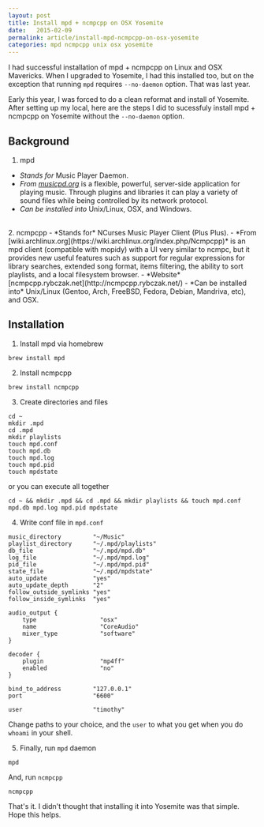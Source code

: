 ```yaml
---
layout: post
title: Install mpd + ncmpcpp on OSX Yosemite
date:   2015-02-09
permalink: article/install-mpd-ncmpcpp-on-osx-yosemite
categories: mpd ncmpcpp unix osx yosemite
---
```


I had successful installation of mpd + ncmpcpp on Linux and OSX Mavericks.  When I upgraded to Yosemite, I had this installed too, but on the exception that running `mpd` requires `--no-daemon` option.  That was last year.

Early this year, I was forced to do a clean reformat and install of Yosemite.  After setting up my local, here are the steps I did to sucessfuly install mpd + ncmpcpp on Yosemite without the `--no-daemon` option.

## Background
1. mpd
  - *Stands for* Music Player Daemon.
  - *From [musicpd.org](http://www.musicpd.org/)* is a flexible, powerful, server-side application for playing music. Through plugins and libraries it can play a variety of sound files while being controlled by its network protocol.
  - *Can be installed into* Unix/Linux, OSX, and Windows.
<br>
2. ncmpcpp
  - *Stands for* NCurses Music Player Client (Plus Plus).
  - *From [wiki.archlinux.org](https://wiki.archlinux.org/index.php/Ncmpcpp)* is an mpd client (compatible with mopidy) with a UI very similar to ncmpc, but it provides new useful features such as support for regular expressions for library searches, extended song format, items filtering, the ability to sort playlists, and a local filesystem browser.
  - *Website* [ncmpcpp.rybczak.net](http://ncmpcpp.rybczak.net/)
  - *Can be installed into* Unix/Linux (Gentoo, Arch, FreeBSD, Fedora, Debian, Mandriva, etc), and OSX.

## Installation

1.  Install mpd via homebrew

  ~~~ .md_code_block
  brew install mpd
  ~~~

2.  Install ncmpcpp

  ~~~ .md_code_block
  brew install ncmpcpp
  ~~~

3.  Create directories and files

  ~~~ .md_code_block
  cd ~
  mkdir .mpd
  cd .mpd
  mkdir playlists
  touch mpd.conf
  touch mpd.db
  touch mpd.log
  touch mpd.pid
  touch mpdstate
  ~~~

  or you can execute all together

  ~~~ .md_code_block
  cd ~ && mkdir .mpd && cd .mpd && mkdir playlists && touch mpd.conf mpd.db mpd.log mpd.pid mpdstate
  ~~~

4.  Write conf file in `mpd.conf`

  ~~~ .md_code_block
  music_directory         "~/Music"
  playlist_directory      "~/.mpd/playlists"
  db_file                 "~/.mpd/mpd.db"
  log_file                "~/.mpd/mpd.log"
  pid_file                "~/.mpd/mpd.pid"
  state_file              "~/.mpd/mpdstate"
  auto_update             "yes"
  auto_update_depth       "2"
  follow_outside_symlinks "yes"
  follow_inside_symlinks  "yes"

  audio_output {
      type                  "osx"
      name                  "CoreAudio"
      mixer_type            "software"
  }

  decoder {
      plugin                "mp4ff"
      enabled               "no"
  }

  bind_to_address         "127.0.0.1"
  port                    "6600"
  
  user                    "timothy"
  ~~~

  Change paths to your choice, and the `user` to what you get when you do `whoami` in your shell.

5.  Finally, run `mpd` daemon

  ~~~ .md_code_block
  mpd
  ~~~

  And, run `ncmpcpp`

  ~~~ .md_code_block
  ncmpcpp
  ~~~

That's it.  I didn't thought that installing it into Yosemite was that simple. Hope this helps.
